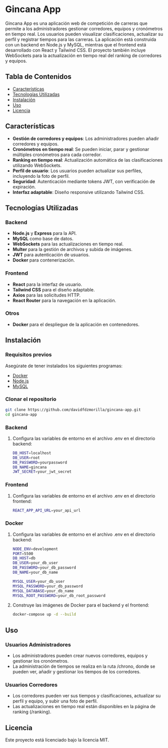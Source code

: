 # Gincana App

Gincana App es una aplicación web de competición de carreras que permite a los administradores gestionar corredores, equipos y cronómetros en tiempo real. Los usuarios pueden visualizar clasificaciones, actualizar su perfil y registrar tiempos para las carreras. La aplicación está construida con un backend en Node.js y MySQL, mientras que el frontend está desarrollado con React y Tailwind CSS. El proyecto también incluye WebSockets para la actualización en tiempo real del ranking de corredores y equipos.

## Tabla de Contenidos

- [Características](#características)
- [Tecnologías Utilizadas](#tecnologías-utilizadas)
- [Instalación](#instalación)
- [Uso](#uso)
- [Licencia](#licencia)

## Características

- **Gestión de corredores y equipos**: Los administradores pueden añadir corredores y equipos.
- **Cronómetros en tiempo real**: Se pueden iniciar, parar y gestionar múltiples cronómetros para cada corredor.
- **Ranking en tiempo real**: Actualización automática de las clasificaciones utilizando WebSockets.
- **Perfil de usuario**: Los usuarios pueden actualizar sus perfiles, incluyendo la foto de perfil.
- **Seguridad**: Autenticación mediante tokens JWT, con verificación de expiración.
- **Interfaz adaptable**: Diseño responsive utilizando Tailwind CSS.

## Tecnologías Utilizadas

### Backend

- **Node.js** y **Express** para la API.
- **MySQL** como base de datos.
- **WebSockets** para las actualizaciones en tiempo real.
- **Multer** para la gestión de archivos y subida de imágenes.
- **JWT** para autenticación de usuarios.
- **Docker** para contenerización.

### Frontend

- **React** para la interfaz de usuario.
- **Tailwind CSS** para el diseño adaptable.
- **Axios** para las solicitudes HTTP.
- **React Router** para la navegación en la aplicación.

### Otros

- **Docker** para el despliegue de la aplicación en contenedores.

## Instalación

### Requisitos previos

Asegúrate de tener instalados los siguientes programas:

- [Docker](https://www.docker.com/)
- [Node.js](https://nodejs.org/)
- [MySQL](https://www.mysql.com/)

### Clonar el repositorio

```bash
git clone https://github.com/davidfdzmorilla/gincana-app.git
cd gincana-app
```

### Backend

1. Configura las variables de entorno en el archivo .env en el directorio backend:

   ```bash
   DB_HOST=localhost
   DB_USER=root
   DB_PASSWORD=yourpassword
   DB_NAME=gincana
   JWT_SECRET=your_jwt_secret
   ```

### Frontend

1. Configura las variables de entorno en el archivo .env en el directorio frontend:

   ```bash
   REACT_APP_API_URL=your_api_url
   ```

### Docker

1. Configura las variables de entorno en el archivo .env en el directorio backend:

   ```bash
   NODE_ENV=development
   PORT=5500
   DB_HOST=db
   DB_USER=your_db_user
   DB_PASSWORD=your_db_password
   DB_NAME=your_db_name

   MYSQL_USER=your_db_user
   MYSQL_PASSWORD=your_db_password
   MYSQL_DATABASE=your_db_name
   MYSQL_ROOT_PASSWORD=your_db_root_password
   ```

2. Construye las imágenes de Docker para el backend y el frontend:

   ```bash
   docker-compose up -d --build
   ```

## Uso

### Usuarios Administradores

- Los administradores pueden crear nuevos corredores, equipos y gestionar los cronómetros.
- La administración de tiempos se realiza en la ruta /chrono, donde se pueden ver, añadir y gestionar los tiempos de los corredores.

### Usuarios Corredores

- Los corredores pueden ver sus tiempos y clasificaciones, actualizar su perfil y equipo, y subir una foto de perfil.
- Las actualizaciones en tiempo real están disponibles en la página de ranking (/ranking).

## Licencia

Este proyecto está licenciado bajo la licencia MIT.
